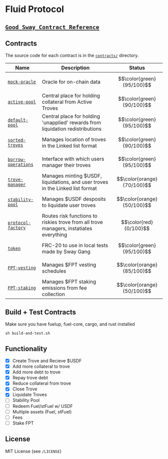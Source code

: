 # Fluid Protocol

## [`Good Sway Contract Reference`](https://github.com/FuelLabs/sway-applications/tree/master/AMM/project)

Contracts
---------

The source code for each contract is in the [`contracts/`](contracts/)
directory.

| Name                                               | Description                            | Status |
| -------------------------------------------------- | -------------------------------------- | ------- |
| [`mock-oracle`](contracts/mock-oracle-contract)       | Oracle for on-chain data | $$\color{green}{95/100}$$
| [`active-pool`](contracts/active-pool-contract)       | Central place for holding collateral from Active Troves | $$\color{green}{90/100}$$
| [`default-pool`](contracts/default-pool-contract)       | Central place for holding 'unapplied' rewards from liquidation redistributions | $$\color{green}{95/100}$$
| [`sorted-troves`](contracts/sorted-troves-contract)       | Manages location of troves in the Linked list format | $$\color{green}{90/100}$$
| [`borrow-operations`](contracts/borrow-operations-contract)   | Interface with which users manager their troves | $$\color{green}{95/100}$$ |
| [`trove-manager`](contracts/trove-manager-contract)       | Manages minting $USDF, liquidations, and user troves in the Linked list format |$$\color{orange}{70/100}$$
| [`stability-pool`](contracts/stability-pool-contract)       | Manages $USDF desposits to liquidate user troves | $$\color{orange}{50/100}$$
| [`protocol-factory`](contracts/protocol-contract)       | Routes risk functions to riskies trove from all trove managers, instatiates everything | $$\color{red}{0/100}$$
| [`token`](contracts/token-contract)       | FRC-20 to use in local tests made by Sway Gang | $$\color{green}{95/100}$$
| [`FPT-vesting`](contracts/vesting-contract)       | Manages $FPT vesting schedules | $$\color{orange}{85/100}$$
| [`FPT-staking`](contracts/staking-contract)       | Manages $FPT staking emissions from fee collection | $$\color{orange}{50/100}$$ |

Build + Test Contracts
-------------------------------

Make sure you have fuelup, fuel-core, cargo, and rust installed 

```
sh build-and-test.sh
```

Functionality
-------------------------------
- [x] Create Trove and Recieve $USDF
- [x] Add more collateral to trove
- [x] Add more debt to trove
- [x] Repay trove debt 
- [x] Reduce collateral from trove
- [x] Close Trove
- [x] Liquidate Troves
- [ ] Stability Pool
- [ ] Redeem Fuel/stFuel w/ USDF
- [ ] Multiple assets (Fuel, stFuel)
- [ ] Fees
- [ ] Stake FPT

License
-------

MIT License (see `/LICENSE`)
